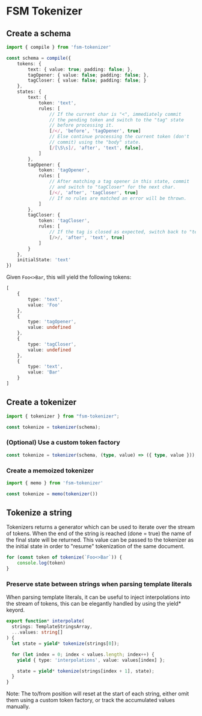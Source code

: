 # FSM Tokenizer

## Create a schema

```ts
import { compile } from 'fsm-tokenizer'

const schema = compile({
    tokens: {
        text: { value: true; padding: false; },
        tagOpener: { value: false; padding: false; },
        tagCloser: { value: false; padding: false; }
    },
    states: {
        text: {
            token: 'text',
            rules: [
                // If the current char is "<", immediately commit
                // the pending token and switch to the "tag" state
                // before processing it.
                [/</, 'before', 'tagOpener', true]
                // Else continue processing the current token (don't
                // commit) using the "body" state.
                [/[\S\s]/, 'after', 'text', false],
            ]
        },
        tagOpener: {
            token: 'tagOpener',
            rules: [
                // After matching a tag opener in this state, commit
                // and switch to "tagCloser" for the next char.
                [/</, 'after', 'tagCloser', true]
                // If no rules are matched an error will be thrown.
            ]
        },
        tagCloser: {
            token: 'tagCloser',
            rules: [
                // If the tag is closed as expected, switch back to "text".
                [/>/, 'after', 'text', true]
            ]
        }
    },
    initialState: 'text'
})
```

Given ```Foo<>Bar```, this will yield the following tokens:
```ts
[
    {
        type: 'text',
        value: 'Foo'
    },
    {
        type: 'tagOpener',
        value: undefined
    },
    {
        type: 'tagCloser',
        value: undefined
    },
    {
        type: 'text',
        value: 'Bar'
    }
]
```

## Create a tokenizer

```ts
import { tokenizer } from "fsm-tokenizer";

const tokenize = tokenizer(schema);
```

### (Optional) Use a custom token factory
```ts
const tokenize = tokenizer(schema, (type, value) => ({ type, value }));
```

### Create a memoized tokenizer
```ts
import { memo } from 'fsm-tokenizer'

const tokenize = memo(tokenizer())
```

## Tokenize a string
Tokenizers returns a generator which can be used to iterate 
over the stream of tokens. When the end of the string is reached (done = true)
the name of the final state will be returned. This value can be passed to the
tokenizer as the initial state in order to "resume" tokenization of the same 
document.

```ts
for (const token of tokenize(`Foo<>Bar`)) {
    console.log(token)
}
```


### Preserve state between strings when parsing template literals

When parsing template literals, it can be useful to inject interpolations
into the stream of tokens, this can be elegantly handled by using the yield*
keyord.
```ts
export function* interpolate(
  strings: TemplateStringsArray,
  ...values: string[]
) {
  let state = yield* tokenize(strings[0]);

  for (let index = 0; index < values.length; index++) {
    yield { type: 'interpolations', value: values[index] };

    state = yield* tokenize(strings[index + 1], state);
  }
}
```

Note: The to/from position will reset at the start of each string,
either omit them using a custom token factory, or track the
accumulated values manually. 